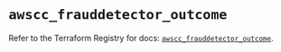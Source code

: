 # `awscc_frauddetector_outcome`

Refer to the Terraform Registry for docs: [`awscc_frauddetector_outcome`](https://registry.terraform.io/providers/hashicorp/awscc/0.70.0/docs/resources/frauddetector_outcome).
